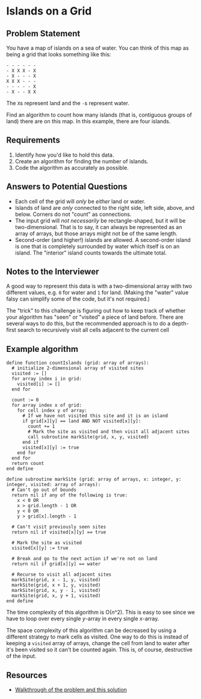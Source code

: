 # Islands on a Grid

## Problem Statement

You have a map of islands on a sea of water. You can think of this map as being a grid that looks something like this:
```
- - - - - -
- X X X - X
- X - - - X
X X X - - -
- - - - - X
- X - - X X
```
The `X`s represent land and the `-`s represent water.

Find an algorithm to count how many islands (that is, contiguous groups of land) there are on this map. In this example, there are four islands.

## Requirements

1. Identify how you'd like to hold this data.
2. Create an algorithm for finding the number of islands.
3. Code the algorithm as accurately as possible.

## Answers to Potential Questions
- Each cell of the grid will _only_ be _either_ land or water.
- Islands of land are _only_ connected to the right side, left side, above, and below. Corners do not "count" as connections.
- The input grid will _not necessarily_ be rectangle-shaped, but it will be two-dimensional. That is to say, it can always be represented as an array of arrays, but those arrays might not be of the same length.
- Second-order (and higher!) islands are allowed. A second-order island is one that is completely surrounded by water which itself is on an island. The "interior" island counts towards the ultimate total.

## Notes to the Interviewer

A good way to represent this data is with a two-dimensional array with two different values, e.g. `0` for water and `1` for land. (Making the "water" value falsy can simplify some of the code, but it's not required.)

The "trick" to this challenge is figuring out how to keep track of whether your algorithm has "seen" or "visited" a piece of land before. There are several ways to do this, but the recommended approach is to do a depth-first search to recursively visit all cells adjacent to the current cell

## Example algorithm

```
define function countIslands (grid: array of arrays):
  # initialize 2-dimensional array of visited sites
  visited := []
  for array index i in grid:
    visited[i] := []
  end for

  count := 0
  for array index x of grid:
    for cell index y of array:
      # If we have not visited this site and it is an island
      if grid[x][y] == land AND NOT visited[x][y]:
        count += 1
        # Mark the site as visited and then visit all adjacent sites
        call subroutine markSite(grid, x, y, visited)
      end if
      visited[x][y] := true
    end for
  end for
  return count
end define

define subroutine markSite (grid: array of arrays, x: integer, y: integer, visited: array of arrays):
  # Can't go out of bounds
  return nil if any of the following is true:
    x < 0 OR
    x > grid.length - 1 OR
    y < 0 OR
    y > grid[x].length - 1

  # Can't visit previously seen sites
  return nil if visited[x][y] == true

  # Mark the site as visited
  visited[x][y] := true

  # Break and go to the next action if we're not on land
  return nil if grid[x][y] == water

  # Recurse to visit all adjacent sites
  markSite(grid, x - 1, y, visited)
  markSite(grid, x + 1, y, visited)
  markSite(grid, x, y - 1, visited)
  markSite(grid, x, y + 1, visited)
end define
```

The time complexity of this algorithm is O(_n_^2). This is easy to see since we have to loop over every single _y_-array in every single _x_-array.

The space complexity of this algorithm can be decreased by using a different strategy to mark cells as visited. One way to do this is instead of keeping a `visited` array of arrays, change the cell from land to water after it's been visited so it can't be counted again. This is, of course, destructive of the input.

## Resources

- [Walkthrough of the problem and this solution](https://code.scottshipp.com/2018/11/29/walkthrough-solving-number-of-islands/)
